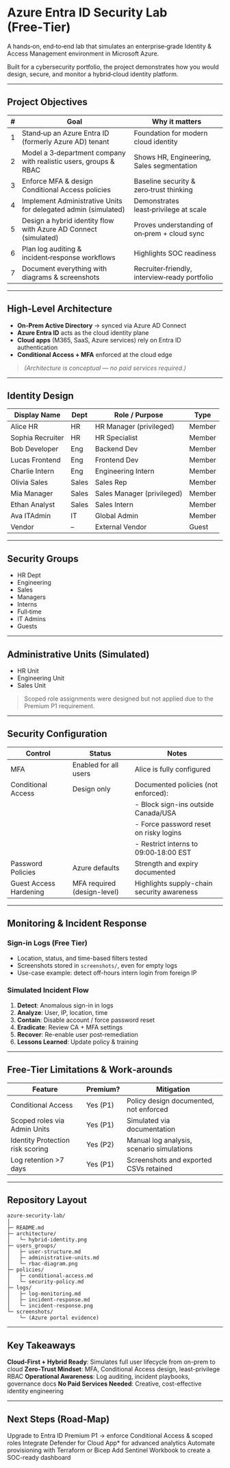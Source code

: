 # Azure Entra ID Security Lab (Free‑Tier)

A hands‑on, end‑to‑end lab that simulates an enterprise‑grade Identity & Access Management environment in Microsoft Azure.

Built for a cybersecurity portfolio, the project demonstrates how you would design, secure, and monitor a hybrid‐cloud identity platform.

---

## Project Objectives

| # | Goal                                                                  | Why it matters                                |
|---|-----------------------------------------------------------------------|-----------------------------------------------|
| 1 | Stand‑up an Azure Entra ID (formerly Azure AD) tenant                | Foundation for modern cloud identity          |
| 2 | Model a 3‑department company with realistic users, groups & RBAC     | Shows HR, Engineering, Sales segmentation     |
| 3 | Enforce MFA & design Conditional Access policies                     | Baseline security & zero‑trust thinking       |
| 4 | Implement Administrative Units for delegated admin (simulated)       | Demonstrates least‑privilege at scale         |
| 5 | Design a hybrid identity flow with Azure AD Connect (simulated)      | Proves understanding of on‑prem + cloud sync  |
| 6 | Plan log auditing & incident‑response workflows                      | Highlights SOC readiness                      |
| 7 | Document everything with diagrams & screenshots                      | Recruiter‑friendly, interview‑ready portfolio |

---

## High‑Level Architecture

- **On‑Prem Active Directory** → synced via Azure AD Connect
- **Azure Entra ID** acts as the cloud identity plane
- **Cloud apps** (M365, SaaS, Azure services) rely on Entra ID authentication
- **Conditional Access + MFA** enforced at the cloud edge

> *(Architecture is conceptual — no paid services required.)*

---

## Identity Design

| Display Name   | Dept      | Role / Purpose              | Type   |
|----------------|-----------|------------------------------|--------|
| Alice HR       | HR        | HR Manager (privileged)      | Member |
| Sophia Recruiter | HR      | HR Specialist                | Member |
| Bob Developer  | Eng       | Backend Dev                  | Member |
| Lucas Frontend | Eng       | Frontend Dev                 | Member |
| Charlie Intern | Eng       | Engineering Intern           | Member |
| Olivia Sales   | Sales     | Sales Rep                    | Member |
| Mia Manager    | Sales     | Sales Manager (privileged)   | Member |
| Ethan Analyst  | Sales     | Sales Intern                 | Member |
| Ava ITAdmin    | IT        | Global Admin                 | Member |
| Vendor         | –         | External Vendor              | Guest  |


---

## Security Groups

- HR Dept
- Engineering
- Sales
- Managers
- Interns
- Full‑time
- IT Admins
- Guests

---

## Administrative Units (Simulated)

- HR Unit
- Engineering Unit
- Sales Unit

> Scoped role assignments were designed but not applied due to the Premium P1 requirement.

---

## Security Configuration

| Control                | Status                                      | Notes                                         |
|------------------------|---------------------------------------------|-----------------------------------------------|
| MFA                    | Enabled for all users                       | Alice is fully configured                     |
| Conditional Access     | Design only                                 | Documented policies (not enforced):           |
|                        |                                             | - Block sign-ins outside Canada/USA           |
|                        |                                             | - Force password reset on risky logins        |
|                        |                                             | - Restrict interns to 09:00‑18:00 EST         |
| Password Policies      | Azure defaults                              | Strength and expiry documented                |
| Guest Access Hardening | MFA required (design-level)                 | Highlights supply-chain security awareness    |

---

## Monitoring & Incident Response

### Sign-in Logs (Free Tier)
- Location, status, and time-based filters tested
- Screenshots stored in `screenshots/`, even for empty logs
- Use-case example: detect off-hours intern login from foreign IP

### Simulated Incident Flow
1. **Detect**: Anomalous sign-in in logs
2. **Analyze**: User, IP, location, time
3. **Contain**: Disable account / force password reset
4. **Eradicate**: Review CA + MFA settings
5. **Recover**: Re-enable user post-remediation
6. **Lessons Learned**: Update policy & training


---

## Free‑Tier Limitations & Work‑arounds

| Feature                           | Premium? | Mitigation                                |
|-----------------------------------|----------|--------------------------------------------|
| Conditional Access                | Yes (P1) | Policy design documented, not enforced     |
| Scoped roles via Admin Units      | Yes (P1) | Simulated via documentation                |
| Identity Protection risk scoring  | Yes (P2) | Manual log analysis, scenario simulations  |
| Log retention >7 days             | Yes (P1) | Screenshots and exported CSVs retained     |

---

## Repository Layout

```
azure-security-lab/
│
├─ README.md
├─ architecture/
│   └─ hybrid-identity.png
├─ users_groups/
│   ├─ user-structure.md
│   ├─ administrative-units.md
│   └─ rbac-diagram.png
├─ policies/
│   ├─ conditional-access.md
│   └─ security-policy.md
├─ logs/
│   ├─ log-monitoring.md
│   ├─ incident-response.md
│   └─ incident-response.png
└─ screenshots/
    └─ (Azure portal evidence)
```

---

## Key Takeaways

**Cloud‑First + Hybrid Ready**: Simulates full user lifecycle from on-prem to cloud
**Zero‑Trust Mindset**: MFA, Conditional Access design, least-privilege RBAC
**Operational Awareness**: Log auditing, incident playbooks, governance docs
**No Paid Services Needed**: Creative, cost-effective identity engineering

---

## Next Steps (Road‑Map)

Upgrade to Entra ID Premium P1 → enforce Conditional Access & scoped roles
Integrate Defender for Cloud App* for advanced analytics
Automate provisioning with Terraform or Bicep
Add Sentinel Workbook to create a SOC-ready dashboard

